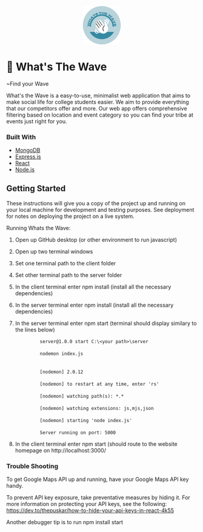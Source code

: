 <p align="center">
  <img src="https://github.com/antmcgrann/whatsthewave/blob/frontend-login/client/public/logo-circle.png" width="20%" title="What's The Wave">
</p>

# 🌊 What's The Wave

~Find your Wave

What's the Wave is a easy-to-use, minimalist web application that aims to make social life for college students easier. We aim to provide everything that our competitors offer and more. Our web app offers comprehensive filtering based on location and event category so you can find your tribe at events just right for you.

### Built With

* [MongoDB](https://www.mongodb.com/)
* [Express.js](https://expressjs.com/)
* [React](https://reactjs.org/)
* [Node.js](https://nodejs.org/en/)

## Getting Started

These instructions will give you a copy of the project up and running on
your local machine for development and testing purposes. See deployment
for notes on deploying the project on a live system.

Running Whats the Wave:

1. Open up GitHub desktop (or other environment to run javascript)

2. Open up two terminal windows

3. Set one terminal path to the client folder

4. Set other terminal path to the server folder

5. In the client terminal enter npm install (install all the necessary dependencies)

6. In the server terminal enter npm install (install all the necessary dependencies)

7. In the server terminal enter npm start (terminal should display similary to the lines below)

                server@1.0.0 start C:\<your path>\server

                nodemon index.js


                [nodemon] 2.0.12

                [nodemon] to restart at any time, enter 'rs'

                [nodemon] watching path(s): *.*

                [nodemon] watching extensions: js,mjs,json

                [nodemon] starting 'node index.js'

                Server running on port: 5000
 
8. In the client terminal enter npm start (should route to the website homepage on http://localhost:3000/


### Trouble Shooting

To get Google Maps API up and running, have your Google Maps API key handy. 

To prevent API key exposure, take preventative measures by hiding it. For more information on protecting your API keys, see the following: https://dev.to/thepuskar/how-to-hide-your-api-keys-in-react-4k55

Another debugger tip is to run npm install start
